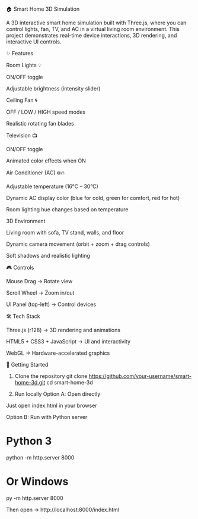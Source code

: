 🏠 Smart Home 3D Simulation

A 3D interactive smart home simulation built with Three.js, where you can control lights, fan, TV, and AC in a virtual living room environment. This project demonstrates real-time device interactions, 3D rendering, and interactive UI controls.

✨ Features

Room Lights 💡

ON/OFF toggle

Adjustable brightness (intensity slider)

Ceiling Fan 🌀

OFF / LOW / HIGH speed modes

Realistic rotating fan blades

Television 📺

ON/OFF toggle

Animated color effects when ON

Air Conditioner (AC) ❄️🔥

Adjustable temperature (16°C – 30°C)

Dynamic AC display color (blue for cold, green for comfort, red for hot)

Room lighting hue changes based on temperature

3D Environment

Living room with sofa, TV stand, walls, and floor

Dynamic camera movement (orbit + zoom + drag controls)

Soft shadows and realistic lighting

🎮 Controls

Mouse Drag → Rotate view

Scroll Wheel → Zoom in/out

UI Panel (top-left) → Control devices

🛠️ Tech Stack

Three.js (r128) → 3D rendering and animations

HTML5 + CSS3 + JavaScript → UI and interactivity

WebGL → Hardware-accelerated graphics

🚀 Getting Started
1. Clone the repository
git clone https://github.com/your-username/smart-home-3d.git
cd smart-home-3d

2. Run locally
Option A: Open directly

Just open index.html in your browser

Option B: Run with Python server
# Python 3
python -m http.server 8000

# Or Windows
py -m http.server 8000


Then open → http://localhost:8000/index.html

